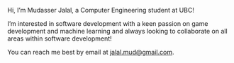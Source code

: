  Hi, I’m Mudasser Jalal, a Computer Engineering student at UBC!
 
 I’m interested in software development with a keen passion on game development and machine learning and always
 looking to collaborate on all areas within software development!


You can reach me best by email at jalal.mud@gmail.com.

<!---

--->
